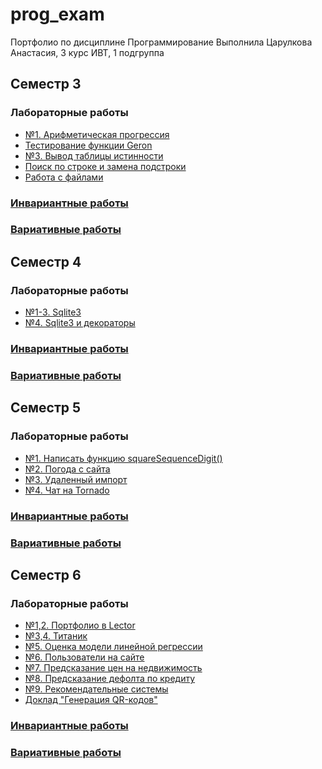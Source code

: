 # prog_exam
 Портфолио по дисциплине Программирование
 Выполнила Царулкова Анастасия, 3 курс ИВТ, 1 подгруппа


## Семестр 3
### Лабораторные работы
+ [№1. Арифметическая прогрессия](https://github.com/MeiJohnson/prog_exam/blob/main/%D0%9F%D0%A0%D0%9E%D0%93-3/%D0%9B%D0%A0/%D0%9B%D0%A01.py)
+ [Тестирование функции Geron](https://github.com/MeiJohnson/prog_exam/blob/main/%D0%9F%D0%A0%D0%9E%D0%93-3/%D0%9B%D0%A0/geronLab.py)
+ [№3. Вывод таблицы истинности](https://github.com/MeiJohnson/prog_exam/blob/main/%D0%9F%D0%A0%D0%9E%D0%93-3/%D0%9B%D0%A0/%D0%9B%D0%A03.py)
+ [Поиск по строке и замена подстроки](https://github.com/MeiJohnson/prog_exam/blob/main/%D0%9F%D0%A0%D0%9E%D0%93-3/%D0%9B%D0%A0/lab10.py)
+ [Работа с файлами](https://github.com/MeiJohnson/prog_exam/tree/main/%D0%9F%D0%A0%D0%9E%D0%93-3/%D0%9B%D0%A0/lab11)


### [Инвариантные работы](https://github.com/MeiJohnson/prog_exam/tree/main/%D0%9F%D0%A0%D0%9E%D0%93-3/%D0%98%D0%A1%D0%A0)
### [Вариативные работы](https://github.com/MeiJohnson/prog_exam/tree/main/%D0%9F%D0%A0%D0%9E%D0%93-3/%D0%92%D0%A1%D0%A0)

## Семестр 4
### Лабораторные работы
+ [№1-3. Sqlite3](https://github.com/MeiJohnson/prog_exam/tree/main/%D0%9F%D0%A0%D0%9E%D0%93-4/%D0%9B%D0%A01-3)
+ [№4. Sqlite3 и декораторы](https://github.com/MeiJohnson/prog_exam/tree/main/%D0%9F%D0%A0%D0%9E%D0%93-4/%D0%9B%D0%A04)


### [Инвариантные работы](https://github.com/MeiJohnson/prog_exam/tree/main/%D0%9F%D0%A0%D0%9E%D0%93-4/%D0%98%D0%A1%D0%A0)
### [Вариативные работы](https://github.com/MeiJohnson/prog_exam/tree/main/%D0%9F%D0%A0%D0%9E%D0%93-4/%D0%92%D0%A1%D0%A0)


## Семестр 5
### Лабораторные работы
+ [№1. Написать функцию squareSequenceDigit()](https://github.com/MeiJohnson/prog_exam/tree/main/%D0%9F%D0%A0%D0%9E%D0%93-5/sem5-task1-MeiJohnson-master)
+ [№2. Погода с сайта](https://github.com/MeiJohnson/prog_exam/tree/main/%D0%9F%D0%A0%D0%9E%D0%93-4/%D0%9B%D0%A04)
+ [№3. Удаленный импорт](https://github.com/MeiJohnson/prog_exam/tree/main/%D0%9F%D0%A0%D0%9E%D0%93-5/sem5-task3-MeiJohnson-master)
+ [№4. Чат на Tornado](https://github.com/MeiJohnson/prog_exam/tree/main/%D0%9F%D0%A0%D0%9E%D0%93-5/sem5-task4-MeiJohnson-main)


### [Инвариантные работы](https://github.com/MeiJohnson/prog_exam/tree/main/%D0%9F%D0%A0%D0%9E%D0%93-5/%D0%98%D0%A1%D0%A0)
### [Вариативные работы](https://github.com/MeiJohnson/prog_exam/tree/main/%D0%9F%D0%A0%D0%9E%D0%93-5/%D0%92%D0%A1%D0%A0)

## Семестр 6
### Лабораторные работы
+ [№1,2. Портфолио в Lector](https://meijohnson.github.io/mylektorportfolio/)
+ [№3,4. Титаник](https://github.com/MeiJohnson/prog_exam/blob/main/%D0%9F%D0%A0%D0%9E%D0%93-6/sem6-t1-lr1/main2.py)
+ [№5. Оценка модели линейной регрессии](https://colab.research.google.com/drive/1gQJlQc7mPjB5Z1qVSaLS-UC8Tls2MSd7?usp=sharing)
+ [№6. Пользователи на сайте](https://colab.research.google.com/drive/1R5chaUjWK_p23mF4qAyVQSGuTlwv9pCF?usp=sharing)
+ [№7. Предсказание цен на недвижимость](https://colab.research.google.com/drive/1LeMs4eWgm0c3rKhl6XSzZcuNRg0b5h3-?usp=sharing)
+ [№8. Предсказание дефолта по кредиту](https://colab.research.google.com/drive/1j7FCE2vTslg9tCbLzaJstGxWOXqMy-k5?usp=sharing)
+ [№9. Рекомендательные системы](https://colab.research.google.com/drive/1BciuIt_20HpskA1ZU_nqM1-ZQfpVgjlX?usp=sharing)
+ [Доклад "Генерация QR-кодов"](https://github.com/MeiJohnson/prog_exam/tree/main/%D0%9F%D0%A0%D0%9E%D0%93-6/doklad%20qrcode)


### [Инвариантные работы](https://github.com/MeiJohnson/prog_exam/tree/main/%D0%9F%D0%A0%D0%9E%D0%93-6/%D0%98%D0%A1%D0%A0)
### [Вариативные работы](https://github.com/MeiJohnson/prog_exam/tree/main/%D0%9F%D0%A0%D0%9E%D0%93-6/%D0%92%D0%A1%D0%A0)
